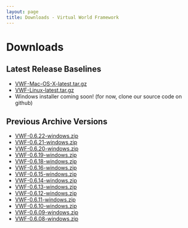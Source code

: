 ```yaml
---
layout: page
title: Downloads - Virtual World Framework
---
```


# Downloads

## Latest Release Baselines

- [VWF-Mac-OS-X-latest.tar.gz](http://download.virtualworldframework.com/files/VWF_Mac_OS_X_latest.tar.gz)
- [VWF-Linux-latest.tar.gz](http://download.virtualworldframework.com/files/VWF_Linux_latest.tar.gz)
- Windows installer coming soon!  (for now, clone our source code on github)

<!-- Disabling Windows installer until we can verify that it doesn't override person's PATH variable -->
<!--[VWF-Windows-Install.exe](http://download.virtualworldframework.com/files/VWF_Windows_Install.exe)-->

## Previous Archive Versions
- [VWF-0.6.22-windows.zip](http://download.virtualworldframework.com/files/archive/VWF_Master_0.6.22.0-windows-full.zip)
- [VWF-0.6.21-windows.zip](http://download.virtualworldframework.com/files/archive/VWF_Master_0.6.21.0-windows-full.zip)
- [VWF-0.6.20-windows.zip](http://download.virtualworldframework.com/files/archive/VWF_Master_0.6.20.0-windows-full.zip)
- [VWF-0.6.19-windows.zip](http://download.virtualworldframework.com/files/archive/VWF_Master_0.6.19.0-windows-full.zip)
- [VWF-0.6.18-windows.zip](http://download.virtualworldframework.com/files/archive/VWF_Master_0.6.18.0-windows-full.zip)
- [VWF-0.6.16-windows.zip](http://download.virtualworldframework.com/files/archive/VWF_Master_0.6.16.0-windows-full.zip)
- [VWF-0.6.15-windows.zip](http://download.virtualworldframework.com/files/archive/VWF_Master_0.6.15.0-windows-full.zip)
- [VWF-0.6.14-windows.zip](http://download.virtualworldframework.com/files/archive/VWF_Master_0.6.14.0-windows-full.zip)
- [VWF-0.6.13-windows.zip](http://download.virtualworldframework.com/files/archive/VWF_Master_0.6.13.0-windows-full.zip)
- [VWF-0.6.12-windows.zip](http://download.virtualworldframework.com/files/archive/VWF_Master_0.6.12.0-windows-full.zip)
- [VWF-0.6.11-windows.zip](http://download.virtualworldframework.com/files/archive/VWF_Master_0.6.11.0-windows-full.zip)
- [VWF-0.6.10-windows.zip](http://download.virtualworldframework.com/files/archive/VWF_Master_0.6.10.0-windows-full.zip)
- [VWF-0.6.09-windows.zip](http://download.virtualworldframework.com/files/archive/VWF_Master_0.6.09.0-windows-full.zip)
- [VWF-0.6.08-windows.zip](http://download.virtualworldframework.com/files/archive/VWF_Master_0.6.08.0-windows-full.zip)